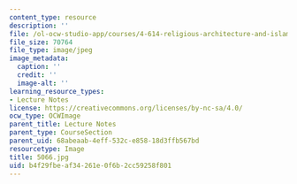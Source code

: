 ```yaml
---
content_type: resource
description: ''
file: /ol-ocw-studio-app/courses/4-614-religious-architecture-and-islamic-cultures-fall-2002/b4f29fbeaf34261e0f6b2cc59258f801_5066.jpg
file_size: 70764
file_type: image/jpeg
image_metadata:
  caption: ''
  credit: ''
  image-alt: ''
learning_resource_types:
- Lecture Notes
license: https://creativecommons.org/licenses/by-nc-sa/4.0/
ocw_type: OCWImage
parent_title: Lecture Notes
parent_type: CourseSection
parent_uid: 68abeaab-4eff-532c-e858-18d3ffb567bd
resourcetype: Image
title: 5066.jpg
uid: b4f29fbe-af34-261e-0f6b-2cc59258f801
---
```

